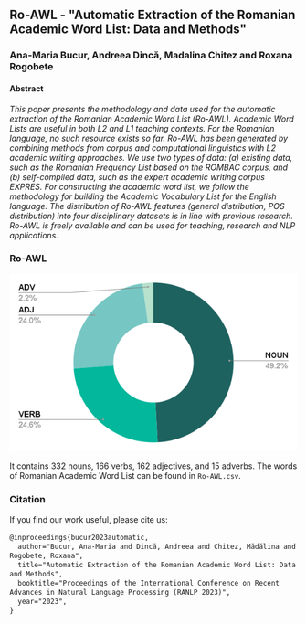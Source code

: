 ## Ro-AWL - "Automatic Extraction of the Romanian Academic Word List: Data and Methods"
### Ana-Maria Bucur, Andreea Dincă, Madalina Chitez and Roxana Rogobete

#### Abstract 
*This paper presents the methodology and data used for the automatic extraction of the Romanian Academic Word List (Ro-AWL). Academic Word Lists are useful in both L2 and L1 teaching contexts. For the Romanian language, no such resource exists so far. Ro-AWL has been generated by combining methods from corpus and computational linguistics with L2 academic writing approaches. We use two types of data: (a) existing data, such as the Romanian Frequency List based on the ROMBAC corpus, and (b) self-compiled data, such as the expert academic writing corpus EXPRES. For constructing the academic word list, we follow the methodology for building the Academic Vocabulary List for the English language. The distribution of Ro-AWL features (general distribution, POS distribution) into four disciplinary datasets is in line with previous research. Ro-AWL is freely available and can be used for teaching, research and NLP applications.*

### Ro-AWL

![](Ro-AWL-stats.png)

It contains 332 nouns, 166 verbs, 162 adjectives, and 15 adverbs. The words of Romanian Academic Word List can be found in `Ro-AWL.csv`.

### Citation
If you find our work useful, please cite us:

```
@inproceedings{bucur2023automatic,
  author="Bucur, Ana-Maria and Dincă, Andreea and Chitez, Mădălina and Rogobete, Roxana",
  title="Automatic Extraction of the Romanian Academic Word List: Data and Methods",
  booktitle="Proceedings of the International Conference on Recent Advances in Natural Language Processing (RANLP 2023)",
  year="2023",
}
```
